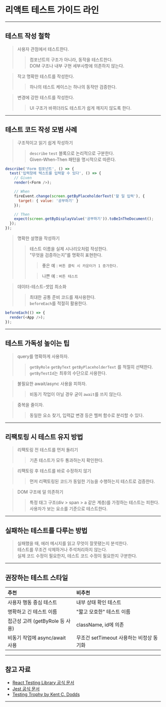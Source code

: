 # 리액트 테스트 가이드 라인

***

## 테스트 작성 철학

> 사용자 관점에서 테스트한다.
>> 컴포넌트의 구조가 아니라, 동작을 테스트한다.   
>> DOM 구조나 내부 구현 세부사항에 의존하지 않는다.

> 작고 명확한 테스트를 작성한다.
>> 하나의 테스트 케이스는 하나의 동작만 검증한다.

> 변경에 강한 테스트를 작성한다.
>> UI 구조가 바뀌더라도 테스트가 쉽게 깨지지 않도록 한다.

***

## 테스트 코드 작성 모범 사례

> 구조적이고 읽기 쉽게 작성하기
>> `describe` `test` 블록으로 논리적으로 구분한다.   
>> Given-When-Then 패턴을 명시적으로 따른다.

```javascript
describe('Form 컴포넌트', () => {
  test('입력창에 텍스트를 입력할 수 있다', () => {
    // Given
    render(<Form />);

    // When
    fireEvent.change(screen.getByPlaceholderText('할 일 입력'), {
      target: { value: '공부하기' }
    });

    // Then
    expect(screen.getByDisplayValue('공부하기')).toBeInTheDocument();
  });
});
```

> 명확한 설명을 작성하기
>> 테스트 이름을 실제 시나리오처럼 작성한다.   
>> "무엇을 검증하는지"를 명확히 표현한다.
>>> 좋은 예 : `버튼 클릭 시 카운터가 1 증가한다.`
>>
>>> 나쁜 예 : `버튼 테스트`

> 데이터-테스트-셋업 최소화
>> 최대한 공통 준비 코드를 재사용한다.   
>> `beforeEach`를 적절히 활용한다.

```javascript
beforeEach(() => {
  render(<App />);
});
```

***

## 테스트 가독성 높이는 팁

> query를 명확하게 사용하자.
>> `getByRole` `getByText` `getByPlaceholderText` 를 적절히 선택한다.   
>> `getByTestId`는 최후의 수단으로 사용한다.

> 불필요한 await/async 사용을 피하자.
>> 비동기 작업이 아닐 경우 굳이 `await`를 쓰지 않는다.

>중복을 줄이자.
>> 동일한 요소 찾기, 입력값 변경 등은 헬퍼 함수로 분리할 수 있다.


***

## 리팩토링 시 테스트 유지 방법

> 리팩토링 전 테스트를 먼저 돌리기
>> 기존 테스트가 모두 통과하는지 확인한다.

> 리팩토링 후 테스트를 바로 수정하지 않기
>> 먼저 리팩토링된 코드가 동일한 기능을 수행하는지 테스트로 검증한다.

> DOM 구조에 덜 의존하기
>> 특정 태그 구조(div > span > a 같은 계층)를 가정하는 테스트는 피한다.   
>> 사용자가 보는 요소를 기준으로 테스트한다.


***

## 실패하는 테스트를 다루는 방법

> 실패했을 때, 에러 메시지를 읽고 무엇이 잘못됐는지 분석한다.   
> 테스트를 무조건 삭제하거나 주석처리하지 않는다.   
> 실제 코드 수정이 필요한지, 테스트 코드 수정이 필요한지 구분한다.

***

## 권장하는 테스트 스타일

| 추천 | 비추천 |
|:-----|:------|
| 사용자 행동 중심 테스트 | 내부 상태 확인 테스트 |
| 명확하고 긴 테스트 이름 | "짧고 모호한" 테스트 이름 |
| 접근성 고려 (getByRole 등 사용) | className, id에 의존 |
| 비동기 작업에 async/await 사용 | 무조건 setTimeout 사용하는 비정상 동기화 |

***

## 참고 자료

- [React Testing Library 공식 문서](https://testing-library.com/docs/)
- [Jest 공식 문서](https://jestjs.io/docs/getting-started)
- [Testing Trophy by Kent C. Dodds](https://testingjavascript.com/)

***
